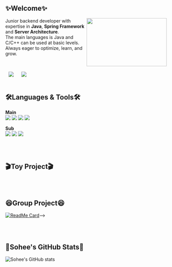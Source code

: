 <!-- <div align="center"> -->

## ✨Welcome✨
  <img align="right" src="https://github.com/user-attachments/assets/a21f5214-29cc-4874-85c0-d09c552c4db0" width="250" height="150">   
  
  Junior backend developer with expertise in **Java**, **Spring Framework** and **Server Architecture**.   
  The main languages is Java and C/C++ can be used at basic levels.    
  Always eager to optimize, learn, and grow.   


<br/>
<br/>


<a href="https://dev-sohee.tistory.com/">
<img src="http://img.shields.io/badge/-Tech%20Blog-03c65a?style=flat&logo=Bloglovin&link=https://dev-sohee.tistory.com/"
style="height : auto; margin-left : 10px; margin-right : 10px;"/></a>
<a href="https://www.linkedin.com/feed/">
<img src="https://img.shields.io/badge/-LinkedIn-blue?style=flat-square&logo=Linkedin&logoColor=white&link=https://www.linkedin.com/feed/"
style="height : auto; margin-left : 10px; margin-right : 10px;"/></a>



<br/>
<br/>



🛠Languages & Tools🛠
---
**Main**   
<img src="https://img.shields.io/badge/Java-007396?style=flat-square&logo=Java&logoColor=#007396"/></a>
<img src="https://img.shields.io/badge/Spring-6DB33F?style=flat-square&logo=Spring&logoColor=green"/></a>
<img src="https://img.shields.io/badge/mysql-f7f7f7?style=flat-square&logo=mysql&logoColor=black"/></a>
<img src="https://img.shields.io/badge/C-f6f644?style=flat-square&logo=C&logoColor=#00599C"/></a>

**Sub**   
<img src="https://img.shields.io/badge/C++-f6f644?style=flat-square&logo=C++&logoColor=#00599C"/></a>
<img src="https://img.shields.io/badge/MATLAB-007396?style=flat-square&logo=MATLAB&logoColor=#007396"/></a>
<img src="https://img.shields.io/badge/python-f6f644?style=flat-square&logo=python&logoColor=#007396"/></a>

<br/>
<br/>

🎬Toy Project🎬
---

<br/>
<br/>

😆Group Project😆
---
[![ReadMe Card](https://github-readme-stats.vercel.app/api/pin/?username=Dev-Sohee&repo=Python-AI&show_icons=true&theme=date_night)](https://github.com/Dev-Sohee/Python-AI.git)-->


<br/>
<br/>


💖Sohee's GitHub Stats💖
---
![Sohee's GitHub stats](https://github-readme-stats.vercel.app/api?username=Dev-Sohee&theme=dracula&show_icons=true)


<br/>
<br/>





<!--</div>-->
